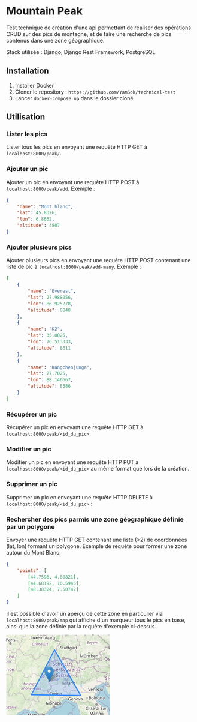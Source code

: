 # Mountain Peak

Test technique de création d'une api permettant de réaliser des opérations CRUD sur des pics de montagne, et de faire une recherche de pics contenus dans une zone géographique.

Stack utilisée : Django, Django Rest Framework, PostgreSQL

## Installation

1. Installer Docker
2. Cloner le repository : `https://github.com/YamSok/technical-test`
3. Lancer `docker-compose up` dans le dossier cloné

## Utilisation

### Lister les pics

Lister tous les pics en envoyant une requête HTTP GET à `localhost:8000/peak/`.

### Ajouter un pic

Ajouter un pic en envoyant une requête HTTP POST à `localhost:8000/peak/add`. Exemple :

```json
{
    "name": "Mont blanc",
    "lat": 45.8326,
    "lon": 6.8652,
    "altitude": 4807
}
```

### Ajouter plusieurs pics

Ajouter plusieurs pics en envoyant une requête HTTP POST contenant une liste de pic à `localhost:8000/peak/add-many`. Exemple :

```json
[
    {
        "name": "Everest",
        "lat": 27.988056,
        "lon": 86.925278,
        "altitude": 8848
    },
    {
        "name": "K2",
        "lat": 35.8825,
        "lon": 76.513333,
        "altitude": 8611
    },
    {
        "name": "Kangchenjunga",
        "lat": 27.7025,
        "lon": 88.146667,
        "altitude": 8586
    }
]
```

### Récupérer un pic

Récupérer un pic en envoyant une requête HTTP GET à `localhost:8000/peak/<id_du_pic>`.

### Modifier un pic

Modifier un pic en envoyant une requête HTTP PUT à `localhost:8000/peak/<id_du_pic>` au même format que lors de la création.

### Supprimer un pic

Supprimer un pic en envoyant une requête HTTP DELETE à `localhost:8000/peak/<id_du_pic>` :

### Rechercher des pics parmis une zone géographique définie par un polygone

Envoyer une requête HTTP GET contenant une liste (>2) de coordonnées (lat, lon) formant un polygone. Exemple de requête pour former une zone autour du Mont Blanc:

```json
{
    "points": [
        [44.7598, 4.80821],
        [44.68192, 10.5945],
        [48.38324, 7.50742]
    ]
}
```

Il est possible d'avoir un aperçu de cette zone en particulier via `localhost:8000/peak/map` qui affiche d'un marqueur tous le pics en base, ainsi que la zone définie par la requête d'exemple ci-dessus.

![zone](./mont_blanc_zone.png)
